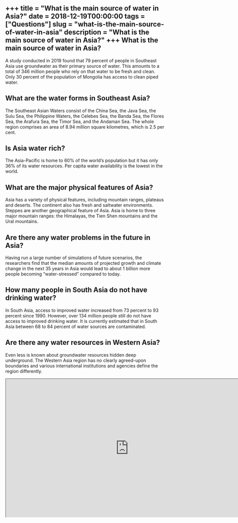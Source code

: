 +++
title = "What is the main source of water in Asia?"
date = 2018-12-19T00:00:00
tags = ["Questions"]
slug = "what-is-the-main-source-of-water-in-asia"
description = "What is the main source of water in Asia?"
+++
What is the main source of water in Asia?
-----------------------------------------

A study conducted in 2019 found that 79 percent of people in Southeast Asia use groundwater as their primary source of water. This amounts to a total of 346 million people who rely on that water to be fresh and clean. Only 30 percent of the population of Mongolia has access to clean piped water.

What are the water forms in Southeast Asia?
-------------------------------------------

The Southeast Asian Waters consist of the China Sea, the Java Sea, the Sulu Sea, the Philippine Waters, the Celebes Sea, the Banda Sea, the Flores Sea, the Arafura Sea, the Timor Sea, and the Andaman Sea. The whole region comprises an area of 8.94 million square kilometres, which is 2.5 per cent.

Is Asia water rich?
-------------------

The Asia-Pacific is home to 60% of the world’s population but it has only 36% of its water resources. Per capita water availability is the lowest in the world.

What are the major physical features of Asia?
---------------------------------------------

Asia has a variety of physical features, including mountain ranges, plateaus and deserts. The continent also has fresh and saltwater environments. Steppes are another geographical feature of Asia. Asia is home to three major mountain ranges: the Himalayas, the Tien Shen mountains and the Ural mountains.

Are there any water problems in the future in Asia?
---------------------------------------------------

Having run a large number of simulations of future scenarios, the researchers find that the median amounts of projected growth and climate change in the next 35 years in Asia would lead to about 1 billion more people becoming “water-stressed” compared to today.

How many people in South Asia do not have drinking water?
---------------------------------------------------------

In South Asia, access to improved water increased from 73 percent to 93 percent since 1990. However, over 134 million people still do not have access to improved drinking water. It is currently estimated that in South Asia between 68 to 84 percent of water sources are contaminated.

Are there any water resources in Western Asia?
----------------------------------------------

Even less is known about groundwater resources hidden deep underground. The Western Asia region has no clearly agreed-upon boundaries and various international institutions and agencies define the region differently.

<iframe allow="accelerometer; autoplay; clipboard-write; encrypted-media; gyroscope; picture-in-picture" allowfullscreen="" class="__youtube_prefs__  epyt-is-override  no-lazyload" data-no-lazy="1" data-origheight="433" data-origwidth="770" data-skipgform_ajax_framebjll="" height="433" id="_ytid_94050" loading="lazy" src="https://www.youtube.com/embed/YscIAiBoVz0?enablejsapi=1&autoplay=0&cc_load_policy=0&cc_lang_pref=&iv_load_policy=1&loop=0&modestbranding=0&rel=1&fs=1&playsinline=0&autohide=2&theme=dark&color=red&controls=1&" title="YouTube player" width="770"></iframe>